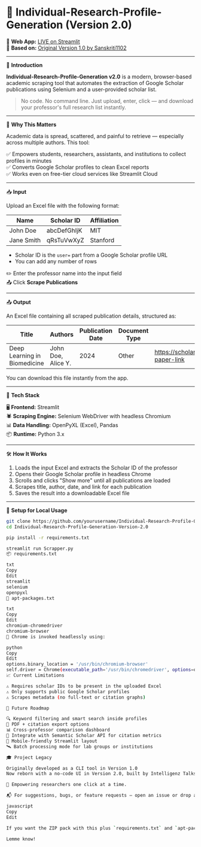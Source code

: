 # 🧠 Individual-Research-Profile-Generation (Version 2.0)

📄 **Web App:** [LIVE on Streamlit](https://academic-scrapper-intelligenz-talks.streamlit.app/)  
🧾 **Based on:** [Original Version 1.0 by Sanskriti1102](https://github.com/Sanskriti1102/Individual-Research-Profile-Generation)

---

🔰 **Introduction**

**Individual-Research-Profile-Generation v2.0** is a modern, browser-based academic scraping tool that automates the extraction of Google Scholar publications using Selenium and a user-provided scholar list.

> No code. No command line. Just upload, enter, click — and download your professor's full research list instantly.

---

🌟 **Why This Matters**

Academic data is spread, scattered, and painful to retrieve — especially across multiple authors. This tool:

✅ Empowers students, researchers, assistants, and institutions to collect profiles in minutes  
✅ Converts Google Scholar profiles to clean Excel reports  
✅ Works even on free-tier cloud services like Streamlit Cloud  

---

📥 **Input**

Upload an Excel file with the following format:

| Name           | Scholar ID     | Affiliation    |
|----------------|----------------|----------------|
| John Doe       | abcDefGhIjK    | MIT            |
| Jane Smith     | qRsTuVwXyZ     | Stanford       |

- Scholar ID is the `user=` part from a Google Scholar profile URL  
- You can add any number of rows

✏️ Enter the professor name into the input field  
📤 Click **Scrape Publications**

---

📤 **Output**

An Excel file containing all scraped publication details, structured as:

| Title                              | Authors               | Publication Date | Document Type | Link                                           |
|-----------------------------------|-----------------------|------------------|---------------|------------------------------------------------|
| Deep Learning in Biomedicine      | John Doe, Alice Y.    | 2024             | Other         | <https://scholar.google.com/some-paper-link>     |

You can download this file instantly from the app.

---

🧠 **Tech Stack**

🖥️ **Frontend:** Streamlit  
🕷️ **Scraping Engine:** Selenium WebDriver with headless Chromium  
📊 **Data Handling:** OpenPyXL (Excel), Pandas  
📦 **Runtime:** Python 3.x  

---

🛠️ **How It Works**

1. Loads the input Excel and extracts the Scholar ID of the professor  
2. Opens their Google Scholar profile in headless Chrome  
3. Scrolls and clicks "Show more" until all publications are loaded  
4. Scrapes title, author, date, and link for each publication  
5. Saves the result into a downloadable Excel file  

---

🧪 **Setup for Local Usage**

```bash
git clone https://github.com/yourusername/Individual-Research-Profile-Generation-Version-2.0.git
cd Individual-Research-Profile-Generation-Version-2.0

pip install -r requirements.txt

streamlit run Scrapper.py
📦 requirements.txt

txt
Copy
Edit
streamlit
selenium
openpyxl
🔧 apt-packages.txt

txt
Copy
Edit
chromium-chromedriver
chromium-browser
🧠 Chrome is invoked headlessly using:

python
Copy
Edit
options.binary_location = '/usr/bin/chromium-browser'
self.driver = Chrome(executable_path='/usr/bin/chromedriver', options=options)
📈 Current Limitations

⚠️ Requires scholar IDs to be present in the uploaded Excel
⚠️ Only supports public Google Scholar profiles
⚠️ Scrapes metadata (no full-text or citation graphs)

🚀 Future Roadmap

🔍 Keyword filtering and smart search inside profiles
📄 PDF + citation export options
📊 Cross-professor comparison dashboard
🤖 Integrate with Semantic Scholar API for citation metrics
📱 Mobile-friendly Streamlit layout
🛰️ Batch processing mode for lab groups or institutions

🎓 Project Legacy

Originally developed as a CLI tool in Version 1.0
Now reborn with a no-code UI in Version 2.0, built by Intelligenz Talks

🧵 Empowering researchers one click at a time.

📬 For suggestions, bugs, or feature requests — open an issue or drop a DM on LinkedIn.

javascript
Copy
Edit

If you want the ZIP pack with this plus `requirements.txt` and `apt-packages.txt`, just say the word. Otherwise, this baby is ready to be your repo’s crown jewel. 👑

Lemme know!
